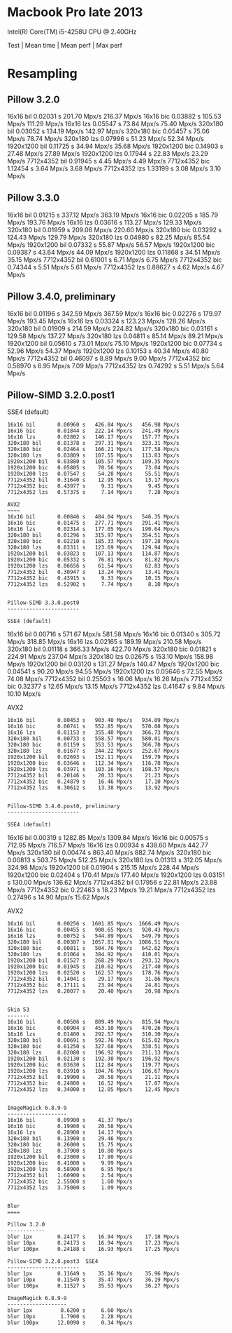 Macbook Pro late 2013
=====================

Intel(R) Core(TM) i5-4258U CPU @ 2.40GHz

Test          | Mean time  | Mean perf   | Max perf


Resampling
==========

Pillow 3.2.0
------------
16x16 bil       0.02031 s   201.70 Mpx/s   216.37 Mpx/s
16x16 bic       0.03882 s   105.53 Mpx/s   111.29 Mpx/s
16x16 lzs       0.05547 s    73.84 Mpx/s    75.40 Mpx/s
320x180 bil     0.03052 s   134.19 Mpx/s   142.97 Mpx/s
320x180 bic     0.05457 s    75.06 Mpx/s    78.74 Mpx/s
320x180 lzs     0.07996 s    51.23 Mpx/s    52.34 Mpx/s
1920x1200 bil   0.11725 s    34.94 Mpx/s    35.68 Mpx/s
1920x1200 bic   0.14903 s    27.48 Mpx/s    27.89 Mpx/s
1920x1200 lzs   0.17944 s    22.83 Mpx/s    23.29 Mpx/s
7712x4352 bil   0.91945 s     4.45 Mpx/s     4.49 Mpx/s
7712x4352 bic   1.12454 s     3.64 Mpx/s     3.68 Mpx/s
7712x4352 lzs   1.33199 s     3.08 Mpx/s     3.10 Mpx/s


Pillow 3.3.0
------------
16x16 bil       0.01215 s   337.12 Mpx/s   363.19 Mpx/s
16x16 bic       0.02205 s   185.79 Mpx/s   193.76 Mpx/s
16x16 lzs       0.03616 s   113.27 Mpx/s   129.33 Mpx/s
320x180 bil     0.01959 s   209.06 Mpx/s   220.60 Mpx/s
320x180 bic     0.03292 s   124.43 Mpx/s   129.79 Mpx/s
320x180 lzs     0.04980 s    82.25 Mpx/s    85.54 Mpx/s
1920x1200 bil   0.07332 s    55.87 Mpx/s    56.57 Mpx/s
1920x1200 bic   0.09387 s    43.64 Mpx/s    44.09 Mpx/s
1920x1200 lzs   0.11868 s    34.51 Mpx/s    35.15 Mpx/s
7712x4352 bil   0.61001 s     6.71 Mpx/s     6.75 Mpx/s
7712x4352 bic   0.74344 s     5.51 Mpx/s     5.61 Mpx/s
7712x4352 lzs   0.88627 s     4.62 Mpx/s     4.67 Mpx/s


Pillow 3.4.0, preliminary
------------
16x16 bil       0.01196 s   342.59 Mpx/s   367.59 Mpx/s
16x16 bic       0.02276 s   179.97 Mpx/s   193.45 Mpx/s
16x16 lzs       0.03324 s   123.23 Mpx/s   128.26 Mpx/s
320x180 bil     0.01909 s   214.59 Mpx/s   224.82 Mpx/s
320x180 bic     0.03161 s   129.58 Mpx/s   137.27 Mpx/s
320x180 lzs     0.04811 s    85.14 Mpx/s    89.21 Mpx/s
1920x1200 bil   0.05610 s    73.01 Mpx/s    75.10 Mpx/s
1920x1200 bic   0.07734 s    52.96 Mpx/s    54.37 Mpx/s
1920x1200 lzs   0.10153 s    40.34 Mpx/s    40.80 Mpx/s
7712x4352 bil   0.46097 s     8.89 Mpx/s     9.00 Mpx/s
7712x4352 bic   0.58970 s     6.95 Mpx/s     7.09 Mpx/s
7712x4352 lzs   0.74292 s     5.51 Mpx/s     5.64 Mpx/s


Pillow-SIMD 3.2.0.post1
-----------------------

SSE4 (default)
~~~~~~~~~~~~~~
16x16 bil       0.00960 s   426.84 Mpx/s   456.98 Mpx/s
16x16 bic       0.01844 s   222.14 Mpx/s   241.49 Mpx/s
16x16 lzs       0.02802 s   146.17 Mpx/s   157.77 Mpx/s
320x180 bil     0.01378 s   297.31 Mpx/s   323.31 Mpx/s
320x180 bic     0.02464 s   166.21 Mpx/s   177.58 Mpx/s
320x180 lzs     0.03809 s   107.55 Mpx/s   113.83 Mpx/s
1920x1200 bil   0.03880 s   105.57 Mpx/s   109.35 Mpx/s
1920x1200 bic   0.05805 s    70.56 Mpx/s    73.04 Mpx/s
1920x1200 lzs   0.07547 s    54.28 Mpx/s    55.51 Mpx/s
7712x4352 bil   0.31640 s    12.95 Mpx/s    13.17 Mpx/s
7712x4352 bic   0.43977 s     9.31 Mpx/s     9.45 Mpx/s
7712x4352 lzs   0.57375 s     7.14 Mpx/s     7.28 Mpx/s

AVX2
~~~~
16x16 bil       0.00846 s   484.04 Mpx/s   546.35 Mpx/s
16x16 bic       0.01475 s   277.71 Mpx/s   291.41 Mpx/s
16x16 lzs       0.02314 s   177.05 Mpx/s   190.64 Mpx/s
320x180 bil     0.01296 s   315.97 Mpx/s   354.51 Mpx/s
320x180 bic     0.02210 s   185.33 Mpx/s   197.28 Mpx/s
320x180 lzs     0.03311 s   123.69 Mpx/s   129.94 Mpx/s
1920x1200 bil   0.03823 s   107.13 Mpx/s   114.87 Mpx/s
1920x1200 bic   0.05332 s    76.81 Mpx/s    81.82 Mpx/s
1920x1200 lzs   0.06656 s    61.54 Mpx/s    62.83 Mpx/s
7712x4352 bil   0.30947 s    13.24 Mpx/s    13.41 Mpx/s
7712x4352 bic   0.43915 s     9.33 Mpx/s    10.15 Mpx/s
7712x4352 lzs   0.52902 s     7.74 Mpx/s     8.10 Mpx/s


Pillow-SIMD 3.3.0.post0
-----------------------

SSE4 (default)
~~~~~~~~~~~~~~
16x16 bil       0.00716 s   571.67 Mpx/s   581.58 Mpx/s
16x16 bic       0.01340 s   305.72 Mpx/s   318.85 Mpx/s
16x16 lzs       0.02165 s   189.19 Mpx/s   210.58 Mpx/s
320x180 bil     0.01118 s   366.33 Mpx/s   422.70 Mpx/s
320x180 bic     0.01821 s   224.91 Mpx/s   237.04 Mpx/s
320x180 lzs     0.02675 s   153.10 Mpx/s   158.98 Mpx/s
1920x1200 bil   0.03120 s   131.27 Mpx/s   140.47 Mpx/s
1920x1200 bic   0.04541 s    90.20 Mpx/s    94.55 Mpx/s
1920x1200 lzs   0.05646 s    72.55 Mpx/s    74.08 Mpx/s
7712x4352 bil   0.25503 s    16.06 Mpx/s    16.26 Mpx/s
7712x4352 bic   0.32377 s    12.65 Mpx/s    13.15 Mpx/s
7712x4352 lzs   0.41647 s     9.84 Mpx/s    10.10 Mpx/s

AVX2
~~~~
16x16 bil       0.00453 s   903.40 Mpx/s   934.09 Mpx/s
16x16 bic       0.00741 s   552.85 Mpx/s   570.08 Mpx/s
16x16 lzs       0.01153 s   355.40 Mpx/s   366.73 Mpx/s
320x180 bil     0.00733 s   558.57 Mpx/s   580.01 Mpx/s
320x180 bic     0.01159 s   353.53 Mpx/s   366.70 Mpx/s
320x180 lzs     0.01677 s   244.22 Mpx/s   252.67 Mpx/s
1920x1200 bil   0.02693 s   152.11 Mpx/s   159.79 Mpx/s
1920x1200 bic   0.03646 s   112.34 Mpx/s   116.78 Mpx/s
1920x1200 lzs   0.03971 s   103.16 Mpx/s   108.57 Mpx/s
7712x4352 bil   0.20146 s    20.33 Mpx/s    21.23 Mpx/s
7712x4352 bic   0.24879 s    16.46 Mpx/s    17.10 Mpx/s
7712x4352 lzs   0.30612 s    13.38 Mpx/s    13.92 Mpx/s


Pillow-SIMD 3.4.0.post0, preliminary
-----------------------

SSE4 (default)
~~~~~~~~~~~~~~
16x16 bil       0.00319 s  1282.85 Mpx/s  1309.84 Mpx/s
16x16 bic       0.00575 s   712.95 Mpx/s   716.57 Mpx/s
16x16 lzs       0.00934 s   438.60 Mpx/s   442.77 Mpx/s
320x180 bil     0.00474 s   863.40 Mpx/s   882.74 Mpx/s
320x180 bic     0.00813 s   503.75 Mpx/s   512.25 Mpx/s
320x180 lzs     0.01313 s   312.05 Mpx/s   324.98 Mpx/s
1920x1200 bil   0.01904 s   215.15 Mpx/s   228.44 Mpx/s
1920x1200 bic   0.02404 s   170.41 Mpx/s   177.40 Mpx/s
1920x1200 lzs   0.03151 s   130.00 Mpx/s   136.62 Mpx/s
7712x4352 bil   0.17956 s    22.81 Mpx/s    23.88 Mpx/s
7712x4352 bic   0.22463 s    18.23 Mpx/s    19.21 Mpx/s
7712x4352 lzs   0.27496 s    14.90 Mpx/s    15.62 Mpx/s

AVX2
~~~~
16x16 bil       0.00256 s  1601.85 Mpx/s  1666.49 Mpx/s
16x16 bic       0.00455 s   900.65 Mpx/s   920.43 Mpx/s
16x16 lzs       0.00752 s   544.89 Mpx/s   549.79 Mpx/s
320x180 bil     0.00387 s  1057.81 Mpx/s  1086.51 Mpx/s
320x180 bic     0.00811 s   504.76 Mpx/s   642.62 Mpx/s
320x180 lzs     0.01064 s   384.92 Mpx/s   410.01 Mpx/s
1920x1200 bil   0.01527 s   268.29 Mpx/s   293.12 Mpx/s
1920x1200 bic   0.01945 s   210.62 Mpx/s   217.40 Mpx/s
1920x1200 lzs   0.02520 s   162.57 Mpx/s   178.76 Mpx/s
7712x4352 bil   0.14041 s    29.17 Mpx/s    31.86 Mpx/s
7712x4352 bic   0.17111 s    23.94 Mpx/s    24.81 Mpx/s
7712x4352 lzs   0.20077 s    20.40 Mpx/s    20.98 Mpx/s


Skia 53
-------
16x16 bil       0.00506 s   809.49 Mpx/s   815.94 Mpx/s
16x16 bic       0.00904 s   453.10 Mpx/s   470.26 Mpx/s
16x16 lzs       0.01400 s   292.57 Mpx/s   310.30 Mpx/s
320x180 bil     0.00691 s   592.76 Mpx/s   615.02 Mpx/s
320x180 bic     0.01250 s   327.68 Mpx/s   338.51 Mpx/s
320x180 lzs     0.02080 s   196.92 Mpx/s   211.13 Mpx/s
1920x1200 bil   0.02130 s   192.30 Mpx/s   196.92 Mpx/s
1920x1200 bic   0.03630 s   112.84 Mpx/s   119.77 Mpx/s
1920x1200 lzs   0.03910 s   104.76 Mpx/s   106.67 Mpx/s
7712x4352 bil   0.19900 s    20.58 Mpx/s    21.11 Mpx/s
7712x4352 bic   0.24800 s    16.52 Mpx/s    17.07 Mpx/s
7712x4352 lzs   0.34000 s    12.05 Mpx/s    12.45 Mpx/s


ImageMagick 6.8.9-9
-------------------
16x16 bil       0.09900 s    41.37 Mpx/s
16x16 bic       0.19900 s    20.58 Mpx/s
16x16 lzs       0.28900 s    14.17 Mpx/s
320x180 bil     0.13900 s    29.46 Mpx/s
320x180 bic     0.26000 s    15.75 Mpx/s
320x180 lzs     0.37900 s    10.80 Mpx/s
1920x1200 bil   0.23000 s    17.80 Mpx/s
1920x1200 bic   0.41000 s     9.99 Mpx/s
1920x1200 lzs   0.58900 s     6.95 Mpx/s
7712x4352 bil   1.60900 s     2.54 Mpx/s
7712x4352 bic   2.55000 s     1.60 Mpx/s
7712x4352 lzs   3.75000 s     1.09 Mpx/s


Blur
====

Pillow 3.2.0
------------
blur 1px        0.24177 s    16.94 Mpx/s    17.18 Mpx/s
blur 10px       0.24173 s    16.94 Mpx/s    17.23 Mpx/s
blur 100px      0.24188 s    16.93 Mpx/s    17.25 Mpx/s

Pillow-SIMD 3.2.0.post3  SSE4
-----------------------
blur 1px        0.11649 s    35.16 Mpx/s    35.96 Mpx/s
blur 10px       0.11549 s    35.47 Mpx/s    36.19 Mpx/s
blur 100px      0.11527 s    35.53 Mpx/s    36.27 Mpx/s

ImageMagick 6.8.9-9
-------------------
blur 1px         0.6200 s     6.60 Mpx/s
blur 10px        1.7900 s     2.28 Mpx/s
blur 100px      12.0090 s     0.34 Mpx/s
